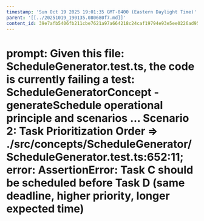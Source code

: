 ```yaml
---
timestamp: 'Sun Oct 19 2025 19:01:35 GMT-0400 (Eastern Daylight Time)'
parent: '[[../20251019_190135.080680f7.md]]'
content_id: 39e7afb5406fb211cbe7621a97a664218c24caf19794e93e5ee0226ad952b552
---
```


# prompt: Given this file: ScheduleGenerator.test.ts, the code is currently failing a test: ScheduleGeneratorConcept - generateSchedule operational principle and scenarios ... Scenario 2: Task Prioritization Order => ./src/concepts/ScheduleGenerator/ScheduleGenerator.test.ts:652:11; error: AssertionError: Task C should be scheduled before Task D (same deadline, higher priority, longer expected time)
